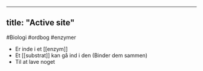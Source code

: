
---
title: "Active site"
---
#Biologi #ordbog #enzymer 
-   Er inde i et [[enzym]]
-   Et [[substrat]] kan gå ind i den (Binder dem sammen)
-   Til at lave noget